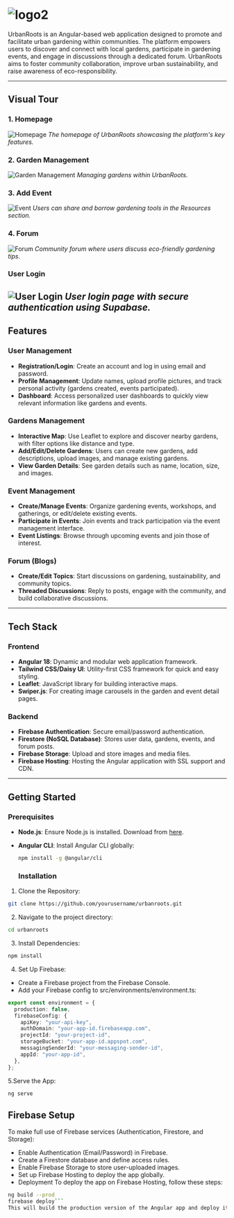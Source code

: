 # ![logo2](https://github.com/user-attachments/assets/b2caf879-142c-486a-b5c3-0af3ab73edc2)


UrbanRoots is an Angular-based web application designed to promote and facilitate urban gardening within communities. The platform empowers users to discover and connect with local gardens, participate in gardening events, and engage in discussions through a dedicated forum. UrbanRoots aims to foster community collaboration, improve urban sustainability, and raise awareness of eco-responsibility.

---

## Visual Tour

### 1. Homepage
![Homepage](path_to_screenshot/homepage.png)
*The homepage of UrbanRoots showcasing the platform's key features.*

### 2. Garden Management
![Garden Management](path_to_screenshot/garden_management.png)
*Managing gardens within UrbanRoots.*

### 3. Add Event
![Event](path_to_screenshot/resources.png)
*Users can share and borrow gardening tools in the Resources section.*

### 4. Forum
![Forum](path_to_screenshot/forum.png)
*Community forum where users discuss eco-friendly gardening tips.*

### User Login
![User Login](path_to_screenshot/user_login.png)
*User login page with secure authentication using Supabase.*
---
## Features

### User Management
- **Registration/Login**: Create an account and log in using email and password.
- **Profile Management**: Update names, upload profile pictures, and track personal activity (gardens created, events participated).
- **Dashboard**: Access personalized user dashboards to quickly view relevant information like gardens and events.

### Gardens Management
- **Interactive Map**: Use Leaflet to explore and discover nearby gardens, with filter options like distance and type.
- **Add/Edit/Delete Gardens**: Users can create new gardens, add descriptions, upload images, and manage existing gardens.
- **View Garden Details**: See garden details such as name, location, size, and images.

### Event Management
- **Create/Manage Events**: Organize gardening events, workshops, and gatherings, or edit/delete existing events.
- **Participate in Events**: Join events and track participation via the event management interface.
- **Event Listings**: Browse through upcoming events and join those of interest.

### Forum (Blogs)
- **Create/Edit Topics**: Start discussions on gardening, sustainability, and community topics.
- **Threaded Discussions**: Reply to posts, engage with the community, and build collaborative discussions.

---

## Tech Stack

### Frontend
- **Angular 18**: Dynamic and modular web application framework.
- **Tailwind CSS/Daisy UI**: Utility-first CSS framework for quick and easy styling.
- **Leaflet**: JavaScript library for building interactive maps.
- **Swiper.js**: For creating image carousels in the garden and event detail pages.

### Backend
- **Firebase Authentication**: Secure email/password authentication.
- **Firestore (NoSQL Database)**: Stores user data, gardens, events, and forum posts.
- **Firebase Storage**: Upload and store images and media files.
- **Firebase Hosting**: Hosting the Angular application with SSL support and CDN.

---

## Getting Started

### Prerequisites

- **Node.js**: Ensure Node.js is installed. Download from [here](https://nodejs.org/en/).
- **Angular CLI**: Install Angular CLI globally:

  ```bash
  npm install -g @angular/cli
  ```
  ### Installation



1. Clone the Repository:
```bash
git clone https://github.com/yourusername/urbanroots.git
```

2. Navigate to the project directory:
```bash
cd urbanroots
```
3. Install Dependencies:
```bash
npm install
````

4. Set Up Firebase:
- Create a Firebase project from the Firebase Console.
- Add your Firebase config to src/environments/environment.ts:
```ts
export const environment = {
  production: false,
  firebaseConfig: {
    apiKey: "your-api-key",
    authDomain: "your-app-id.firebaseapp.com",
    projectId: "your-project-id",
    storageBucket: "your-app-id.appspot.com",
    messagingSenderId: "your-messaging-sender-id",
    appId: "your-app-id",
  },
};
```
5.Serve the App:
```bash
ng serve
```
 
## Firebase Setup
To make full use of Firebase services (Authentication, Firestore, and Storage):

- Enable Authentication (Email/Password) in Firebase.
- Create a Firestore database and define access rules.
- Enable Firebase Storage to store user-uploaded images.
- Set up Firebase Hosting to deploy the app globally.
- Deployment
To deploy the app on Firebase Hosting, follow these steps:
```bash
ng build --prod
firebase deploy```
This will build the production version of the Angular app and deploy it to Firebase Hosting.


```

